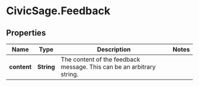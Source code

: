 # CivicSage.Feedback

## Properties

Name | Type | Description | Notes
------------ | ------------- | ------------- | -------------
**content** | **String** | The content of the feedback message. This can be an arbitrary string.  | 


